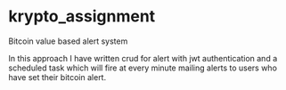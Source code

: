 # krypto_assignment
Bitcoin value based alert system

In this approach I have written crud for alert with jwt authentication and a scheduled task which will fire at every minute mailing alerts to users who have set their bitcoin alert.

